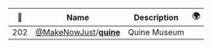 |:star2: | Name | Description | 🌍|
|---|---|---|---|
|202|[@MakeNowJust](https://github.com/MakeNowJust)/[**quine**](https://github.com/MakeNowJust/quine)|Quine Museum||

